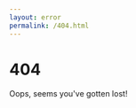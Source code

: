 ```yaml
---
layout: error
permalink: /404.html
---
```

<div class="center">
   <h1>
    404
  </h1>
  <p>
    Oops, seems you've gotten lost!
  </p>
</div>

